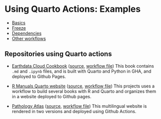 # Using Quarto Actions: Examples

* [Basics](./example-01-basics.md)
* [Freeze](./example-02-freeze.md)
* [Dependencies](./example-03-dependencies.md)
* [Other workflows](./example-04-other-workflows.md)


## Repositories using Quarto actions

- [Earthdata Cloud Cookbook](https://nasa-openscapes.github.io/earthdata-cloud-cookbook/) ([source](https://github.com/NASA-Openscapes/earthdata-cloud-cookbook), [workflow file](https://github.com/NASA-Openscapes/earthdata-cloud-cookbook/blob/main/.github/workflows/quarto-render.yml)) This book contains `.md` and `.ipynb` files, and is built with Quarto and Python in GHA, and deployed to Github Pages. 

- [R Manuals Quarto website](https://rstudio.github.io/r-manuals/) ([source](https://github.com/rstudio/r-manuals), [workflow file](https://github.com/rstudio/r-manuals/blob/main/.github/workflows/build-website.yaml)) This projects uses a workflow to build several books with R and Quarto and organizes them in a website deployed to Github pages.

- [Pathology Atlas](https://www.patolojiatlasi.com/EN) ([source](https://github.com/patolojiatlasi/patolojiatlasi.github.io), [workflow file](https://github.com/patolojiatlasi/patolojiatlasi.github.io/blob/main/.github/workflows/Quarto-Render-Bilingual-Book-Push-Tweet-Updates.yml)) This multilingual website is rendered in two versions and deployed using Github Actions. 
